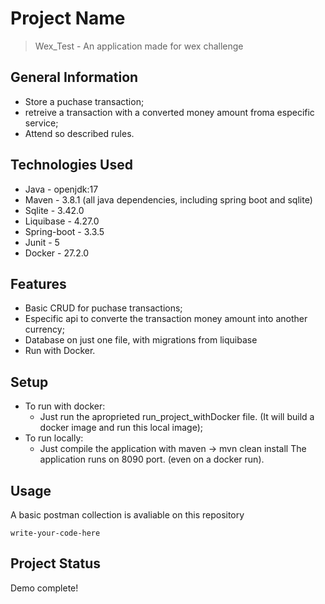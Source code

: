# Project Name
> Wex_Test - An application made for wex challenge

## General Information
- Store a puchase transaction;
- retreive a transaction with a converted money amount froma especific service;
- Attend so described rules.


## Technologies Used
- Java - openjdk:17
- Maven - 3.8.1 (all java dependencies, including spring boot and sqlite)
- Sqlite - 3.42.0
- Liquibase - 4.27.0
- Spring-boot - 3.3.5
- Junit - 5
- Docker - 27.2.0


## Features
- Basic CRUD for puchase transactions;
- Especific api to converte the transaction money amount into another currency;
- Database on just one file, with migrations from liquibase
- Run with Docker.

## Setup
 - To run with docker:
   - Just run the aproprieted run_project_withDocker file. (It will build a docker image and run this local image);
 - To run locally:
   - Just compile the application with maven -> mvn clean install 
The application runs on 8090 port. (even on a docker run).


## Usage
A basic postman collection is avaliable on this repository

`write-your-code-here`


## Project Status
Demo complete!
